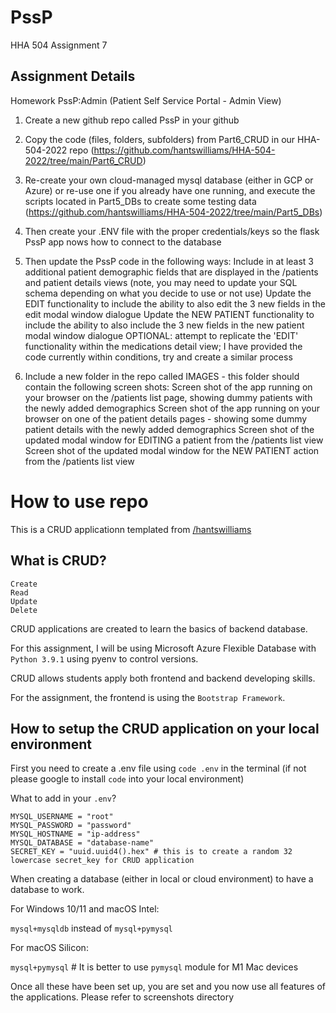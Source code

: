 # PssP
HHA 504 Assignment 7

## Assignment Details

Homework PssP:Admin (Patient Self Service Portal - Admin View)

1. Create a new github repo called PssP in your github

2. Copy the code (files, folders, subfolders) from Part6_CRUD in our HHA-504-2022 repo (https://github.com/hantswilliams/HHA-504-2022/tree/main/Part6_CRUD)

3. Re-create your own cloud-managed mysql database (either in GCP or Azure) or re-use one if you already have one running, and execute the scripts located in Part5_DBs to create some testing data (https://github.com/hantswilliams/HHA-504-2022/tree/main/Part5_DBs)

4. Then create your .ENV file with the proper credentials/keys so the flask PssP app nows how to connect to the database

5. Then update the PssP code in the following ways:
Include in at least 3 additional patient demographic fields that are displayed in the /patients and patient details views (note, you may need to update your SQL schema depending on what you decide to use or not use)
Update the EDIT functionality to include the ability to also edit the 3 new fields in the edit modal window dialogue
Update the NEW PATIENT functionality to include the ability to also include the 3 new fields in the new patient modal window dialogue
OPTIONAL: attempt to replicate the 'EDIT' functionality within the medications detail view; I have provided the code currently within conditions, try and create a similar process
6. Include a new folder in the repo called IMAGES - this folder should contain the following screen shots:
Screen shot of the app running on your browser on the /patients list page, showing dummy patients with the newly added demographics
Screen shot of the app running on your browser on one of the patient details pages - showing some dummy patient details with the newly added demographics
Screen shot of the updated modal window for EDITING a patient from the /patients list view
Screen shot of the updated modal window for the NEW PATIENT action from the /patients list view

# How to use repo

This is a CRUD applicationn templated from [/hantswilliams](https://github.com/hantswilliams/HHA-504-2022/tree/main/Part6_CRUD)

## What is CRUD?

```
Create
Read
Update
Delete
```

CRUD applications are created to learn the basics of backend database.

For this assignment, I will be using Microsoft Azure Flexible Database with `Python 3.9.1` using pyenv to control versions.

CRUD allows students apply both frontend and backend developing skills.

For the assignment, the frontend is using the `Bootstrap Framework`.

## How to setup the CRUD application on your local environment

First you need to create a .env file using `code .env` in the terminal (if not please google to install `code` into your local environment)

What to add in your `.env`?

```
MYSQL_USERNAME = "root"
MYSQL_PASSWORD = "password"
MYSQL_HOSTNAME = "ip-address"
MYSQL_DATABASE = "database-name"
SECRET_KEY = "uuid.uuid4().hex" # this is to create a random 32 lowercase secret_key for CRUD application
```

When creating a database (either in local or cloud environment) to have a database to work.

For Windows 10/11 and macOS Intel:

`mysql+mysqldb` instead of `mysql+pymysql`

For macOS Silicon:

`mysql+pymysql` # It is better to use `pymysql` module for M1 Mac devices


Once all these have been set up, you are set and you now use all features of the applications. Please refer to screenshots directory
